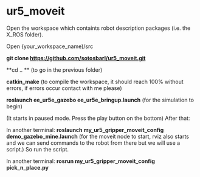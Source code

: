# ur5_moveit
Open the workspace which containts robot description packages (i.e. the X_ROS folder).

Open {your_workspace_name)/src

**git clone https://github.com/sotosbarl/ur5_moveit.git**

**cd ..  ** (to go in the previous folder)

**catkin_make** (to compile the workspace, it should reach 100% without errors, if errors occur contact with me please)

**roslaunch ee_ur5e_gazebo ee_ur5e_bringup.launch** (for the simulation to begin)

(It starts in paused mode. Press the play button on the bottom) After that:

In another terminal: **roslaunch my_ur5_gripper_moveit_config demo_gazebo_mine.launch** (for the moveit node to start, rviz also starts and we can send commands to the robot from there but we will use a script.) So run the script.

In another terminal: **rosrun my_ur5_gripper_moveit_config pick_n_place.py**



